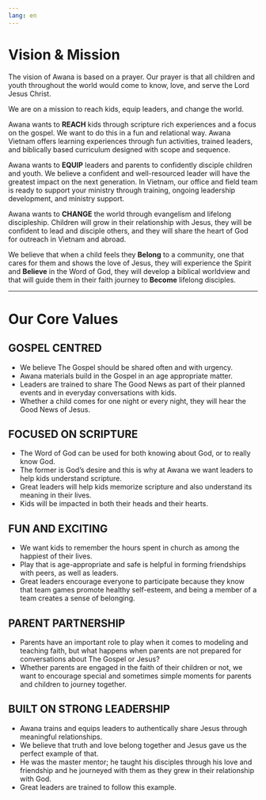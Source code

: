 ```yaml
---
lang: en
---
```


# Vision & Mission

The vision of Awana is based on a prayer.
Our prayer is that all children and youth throughout the world would come to know, love, and serve the Lord Jesus Christ.

We are on a mission to reach kids, equip leaders, and change the world.

Awana wants to __REACH__ kids through scripture rich experiences and a focus on the gospel.
We want to do this in a fun and relational way.
Awana Vietnam offers learning experiences through fun activities, trained leaders, and biblically based curriculum designed with scope and sequence.

Awana wants to __EQUIP__ leaders and parents to confidently disciple children and youth.
We believe a confident and well-resourced leader will have the greatest impact on the next generation.
In Vietnam, our office and field team is ready to support your ministry through training, ongoing leadership development, and ministry support.

Awana wants to __CHANGE__ the world through evangelism and lifelong discipleship.
Children will grow in their relationship with Jesus, they will be confident to lead and disciple others, and they will share the heart of God for outreach in Vietnam and abroad.

We believe that when a child feels they __Belong__ to a community, one that cares for them and shows the love of Jesus, they will experience the Spirit and __Believe__ in the Word of God, they will develop a biblical worldview and that will guide them in their faith journey to __Become__ lifelong disciples.

---

# Our Core Values

## GOSPEL CENTRED
- We believe The Gospel should be shared often and with urgency.
- Awana materials build in the Gospel in an age appropriate matter.
- Leaders are trained to share The Good News as part of their planned events and in everyday conversations with kids.
- Whether a child comes for one night or every night, they will hear the Good News of Jesus.

## FOCUSED ON SCRIPTURE
- The Word of God can be used for both knowing about God, or to really know God.
- The former is God’s desire and this is why at Awana we want leaders to help kids understand scripture.
- Great leaders will help kids memorize scripture and also understand its meaning in their lives.
- Kids will be impacted in both their heads and their hearts.

## FUN AND EXCITING
- We want kids to remember the hours spent in church as among the happiest of their lives.
- Play that is age-appropriate and safe is helpful in forming friendships with peers, as well as leaders.
- Great leaders encourage everyone to participate because they know that team games promote healthy self-esteem, and being a member of a team creates a sense of belonging.

## PARENT PARTNERSHIP
- Parents have an important role to play when it comes to modeling and teaching faith, but what happens when parents are not prepared for conversations about The Gospel or Jesus?
- Whether parents are engaged in the faith of their children or not, we want to encourage special and sometimes simple moments for parents and children to journey together.

## BUILT ON STRONG LEADERSHIP
- Awana trains and equips leaders to authentically share Jesus through meaningful relationships.
- We believe that truth and love belong together and Jesus gave us the perfect example of that.
- He was the master mentor; he taught his disciples through his love and friendship and he journeyed with them as they grew in their relationship with God.
- Great leaders are trained to follow this example.
